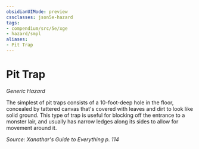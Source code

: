```yaml
---
obsidianUIMode: preview
cssclasses: json5e-hazard
tags:
- compendium/src/5e/xge
- hazard/smpl
aliases:
- Pit Trap
---
```

# Pit Trap
*Generic Hazard*  

The simplest of pit traps consists of a 10-foot-deep hole in the floor, concealed by tattered canvas that's covered with leaves and dirt to look like solid ground. This type of trap is useful for blocking off the entrance to a monster lair, and usually has narrow ledges along its sides to allow for movement around it.

*Source: Xanathar's Guide to Everything p. 114*